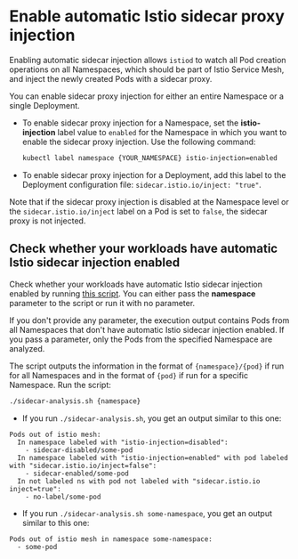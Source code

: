 # Enable automatic Istio sidecar proxy injection

Enabling automatic sidecar injection allows `istiod` to watch all Pod creation operations on all Namespaces, which should be part of Istio Service Mesh, and inject the newly created Pods with a sidecar proxy.

You can enable sidecar proxy injection for either an entire Namespace or a single Deployment.

* To enable sidecar proxy injection for a Namespace, set the **istio-injection** label value to `enabled` for the Namespace in which you want to enable the sidecar proxy injection. Use the following command:

   ```bash
   kubectl label namespace {YOUR_NAMESPACE} istio-injection=enabled
   ```

* To enable sidecar proxy injection for a Deployment, add this label to the Deployment configuration file: `sidecar.istio.io/inject: "true"`.

Note that if the sidecar proxy injection is disabled at the Namespace level or the `sidecar.istio.io/inject` label on a Pod is set to `false`, the sidecar proxy is not injected.

## Check whether your workloads have automatic Istio sidecar injection enabled

Check whether your workloads have automatic Istio sidecar injection enabled by running [this script](../assets/sidecar-analysis.sh). You can either pass the **namespace** parameter to the script or run it with no parameter.

If you don't provide any parameter, the execution output contains Pods from all Namespaces that don't have automatic Istio sidecar injection enabled. If you pass a parameter, only the Pods from the specified Namespace are analyzed.

The script outputs the information in the format of `{namespace}/{pod}` if run for all Namespaces and in the format of `{pod}` if run for a specific Namespace. Run the script:

```bash
./sidecar-analysis.sh {namespace}
```


* If you run `./sidecar-analysis.sh`, you get an output similar to this one:

```
Pods out of istio mesh:
  In namespace labeled with "istio-injection=disabled":
    - sidecar-disabled/some-pod
  In namespace labeled with "istio-injection=enabled" with pod labeled with "sidecar.istio.io/inject=false":
    - sidecar-enabled/some-pod
  In not labeled ns with pod not labeled with "sidecar.istio.io inject=true":
    - no-label/some-pod
```

* If you run `./sidecar-analysis.sh some-namespace`, you get an output similar to this one:

```
Pods out of istio mesh in namespace some-namespace:
  - some-pod
```

